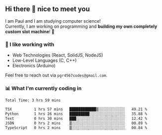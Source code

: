 ## Hi there 👋 nice to meet you

I am Paul and I am studying computer science!  
Currently, I am working on programming and **building my own completely custom slot machine**! 🎰

### 🔭 I like working with
- Web Technologies (React, SolidJS, NodeJS)
- Low-Level Languages (C, C++)
- Electronics (Arduino)

Feel free to reach out via `pgr4567codes@gmail.com`.

### 📊 What I'm currently coding in
<!--START_SECTION:waka-->

```txt
Total Time: 3 hrs 59 mins

TSX          1 hrs 57 mins   ████████████▒░░░░░░░░░░░░   49.21 %
Python       1 hrs 26 mins   █████████░░░░░░░░░░░░░░░░   35.88 %
Text         0 hrs 30 mins   ███░░░░░░░░░░░░░░░░░░░░░░   12.42 %
JSON         0 hrs 2 mins    ▒░░░░░░░░░░░░░░░░░░░░░░░░   00.89 %
TypeScript   0 hrs 2 mins    ▒░░░░░░░░░░░░░░░░░░░░░░░░   00.84 %
```

<!--END_SECTION:waka-->
